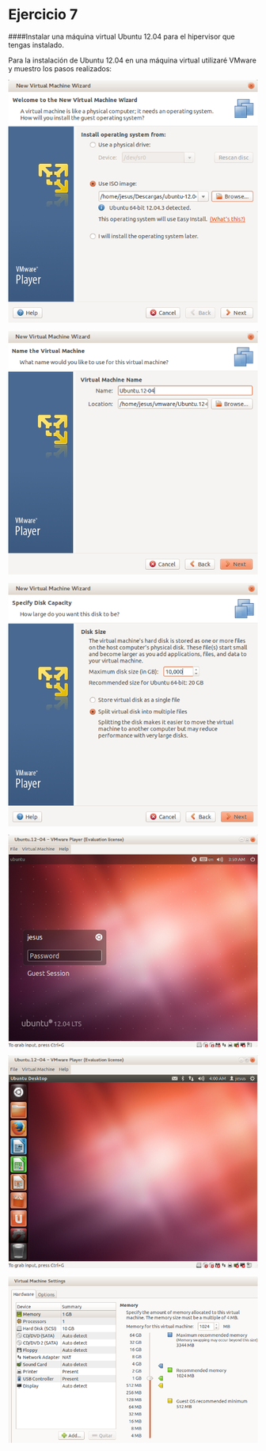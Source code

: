 # Ejercicio 7

####Instalar una máquina virtual Ubuntu 12.04 para el hipervisor que tengas instalado.

Para la instalación de Ubuntu 12.04 en una máquina virtual utilizaré VMware y muestro los pasos realizados:

![alt text](https://github.com/jmanday/Imagenes/blob/master/imagen217.png?raw=true)

![alt text](https://github.com/jmanday/Imagenes/blob/master/imagen218.png?raw=true)

![alt text](https://github.com/jmanday/Imagenes/blob/master/imagen219.png?raw=true)

![alt text](https://github.com/jmanday/Imagenes/blob/master/imagen220.png?raw=true)

![alt text](https://github.com/jmanday/Imagenes/blob/master/imagen221.png?raw=true)

![alt text](https://github.com/jmanday/Imagenes/blob/master/imagen222.png?raw=true)